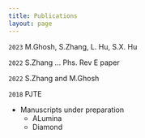 ```yaml
---
title: Publications
layout: page
---
```


`2023`
M.Ghosh, S.Zhang, L. Hu, S.X. Hu

`2022`
S.Zhang ... Phs. Rev E paper

`2022`
S.Zhang and M.Ghosh

`2018`
PJTE


- Manuscripts under preparation
  - ALumina
  - Diamond
